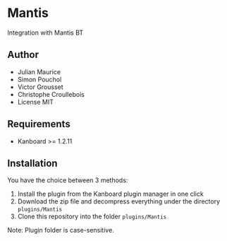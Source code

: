 Mantis
==============================

Integration with Mantis BT

Author
------

- Julian Maurice
- Simon Pouchol
- Victor Grousset
- Christophe Croullebois
- License MIT

Requirements
------------

- Kanboard >= 1.2.11

Installation
------------

You have the choice between 3 methods:

1. Install the plugin from the Kanboard plugin manager in one click
2. Download the zip file and decompress everything under the directory `plugins/Mantis`
3. Clone this repository into the folder `plugins/Mantis`

Note: Plugin folder is case-sensitive.
